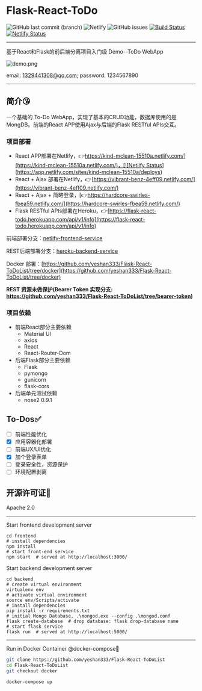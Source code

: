 # Flask-React-ToDo
![GitHub last commit (branch)](https://img.shields.io/github/last-commit/yeshan333/Flask-React-ToDoList/master) ![Netlify](https://img.shields.io/netlify/be5ea8e0-a8a8-4854-9a12-0aa0ba80f70f) ![GitHub issues](https://img.shields.io/github/issues-raw/yeshan333/Flask-React-ToDoList) [![Build Status](https://travis-ci.com/yeshan333/Flask-React-ToDoList.svg?branch=master)](https://travis-ci.com/yeshan333/Flask-React-ToDoList) [![Netlify Status](https://api.netlify.com/api/v1/badges/05c648e3-71bd-4be1-bd7a-bf6a2cafed5a/deploy-status)](https://app.netlify.com/sites/vibrant-benz-4eff09/deploys)

---

基于React和Flask的前后端分离项目入门级 Demo--ToDo WebApp

![demo.png](https://img.vim-cn.com/f8/f359b94189d1d2e2f1e73bb03ee9ffd54fd10b.gif)

email: 1329441308@qq.com; password: 1234567890

---

## 简介😘

一个基础的 To-Do WebApp，实现了基本的CRUD功能，数据库使用的是MongDB。前端的React APP使用Ajax与后端的Flask RESTful APIs交互。

### 项目部署

- React APP部署在Netlify，👉[https://kind-mclean-15510a.netlify.com/](https://kind-mclean-15510a.netlify.com/)，[![Netlify Status](https://api.netlify.com/api/v1/badges/be5ea8e0-a8a8-4854-9a12-0aa0ba80f70f/deploy-status)](https://app.netlify.com/sites/kind-mclean-15510a/deploys)
- React + Ajax 部署在Netlify，👉[https://vibrant-benz-4eff09.netlify.com/](https://vibrant-benz-4eff09.netlify.com/)
- React + Ajax + 简略登录，[👉https://hardcore-swirles-fbea59.netlify.com/](https://hardcore-swirles-fbea59.netlify.com/)
- Flask RESTful APIs部署在Heroku，👉[https://flask-react-todo.herokuapp.com/api/v1/info](https://flask-react-todo.herokuapp.com/api/v1/info)

前端部署分支：[netlify-frontend-service](https://github.com/yeshan333/Flask-React-ToDoList/tree/netlify-frontend-service)

REST后端部署分支：[heroku-backend-service](https://github.com/yeshan333/Flask-React-ToDoList/tree/heroku-backend-service)

Docker 部署：[https://github.com/yeshan333/Flask-React-ToDoList/tree/docker](https://github.com/yeshan333/Flask-React-ToDoList/tree/docker)

**REST 资源未做保护(Bearer Token 实现分支: https://github.com/yeshan333/Flask-React-ToDoList/tree/bearer-token)**

### 项目依赖

- 前端React部分主要依赖
  - Material UI
  - axios
  - React
  - React-Router-Dom
- 后端Flask部分主要依赖
  - Flask
  - pymongo
  - gunicorn
  - flask-cors
- 后端单元测试依赖
  - nose2 0.9.1

## To-Dos✅

- [ ] 前端性能优化
- [x] 应用容器化部署
- [ ] 前端UX/UI优化
- [x] 加个登录表单
- [ ] 登录安全性，资源保护
- [ ] 环境配置剥离

## 开源许可证📝

Apache 2.0

---

Start frontend development server

```shell
cd frontend
# install dependencies
npm install
# start front-end service
npm start  # served at http://localhost:3000/
```

Start backend development server

```shell
cd backend
# create virtual environment
virtualenv env
# activate virtual environment
source env/Scripts/activate
# install dependencies
pip install -r requirements.txt
# initial Mongo Database, .\mongod.exe --config .\mongod.conf
flask create-database  # drop database: flask drop-database name
# start flask service
flask run  # served at http://localhost:5000/
```

---

Run in Docker Container @docker-compose🤣

```bash
git clone https://github.com/yeshan333/Flask-React-ToDoList
cd Flask-React-ToDoList
git checkout docker

docker-compose up
```
